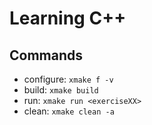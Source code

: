 ﻿# Learning C++

## Commands

- configure: `xmake f -v`
- build: `xmake build`
- run: `xmake run <exerciseXX>`
- clean: `xmake clean -a`

